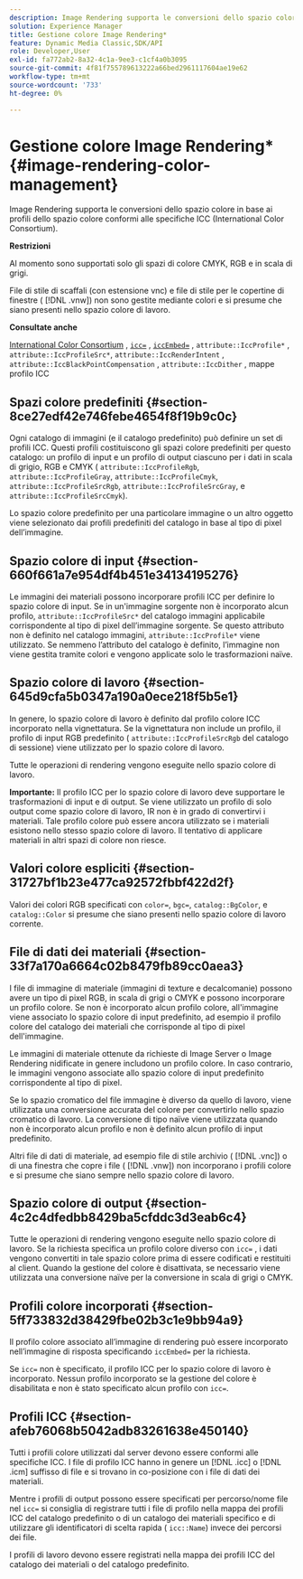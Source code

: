 ```yaml
---
description: Image Rendering supporta le conversioni dello spazio colore in base ai profili dello spazio colore conformi alle specifiche ICC (International Color Consortium).
solution: Experience Manager
title: Gestione colore Image Rendering*
feature: Dynamic Media Classic,SDK/API
role: Developer,User
exl-id: fa772ab2-8a32-4c1a-9ee3-c1cf4a0b3095
source-git-commit: 4f81f755789613222a66bed2961117604ae19e62
workflow-type: tm+mt
source-wordcount: '733'
ht-degree: 0%

---
```


# Gestione colore Image Rendering*{#image-rendering-color-management}

Image Rendering supporta le conversioni dello spazio colore in base ai profili dello spazio colore conformi alle specifiche ICC (International Color Consortium).

**Restrizioni**

Al momento sono supportati solo gli spazi di colore CMYK, RGB e in scala di grigi.

File di stile di scaffali (con estensione vnc) e file di stile per le copertine di finestre ( [!DNL .vnw]) non sono gestite mediante colori e si presume che siano presenti nello spazio colore di lavoro.

**Consultate anche**

[International Color Consortium](https://www.color.org/index.xalter) , [`icc=`](../../../../../ir-api/http-protocol/image-rendering-api-ref/c-ir-http-protocol-ref/c-ir-http-protocol-command-reference/r-ir-icc.md#reference-86a2fff3cef24982ad2063d977a16e06) , [`iccEmbed=`](../../../../../ir-api/http-protocol/image-rendering-api-ref/c-ir-http-protocol-ref/c-ir-http-protocol-command-reference/r-ir-iccembed.md#reference-47a433138c7c4b29b9b29871b2491a7f) , `attribute::IccProfile*` , `attribute::IccProfileSrc*`, `attribute::IccRenderIntent` , `attribute::IccBlackPointCompensation` , `attribute::IccDither` , mappe profilo ICC

## Spazi colore predefiniti {#section-8ce27edf42e746febe4654f8f19b9c0c}

Ogni catalogo di immagini (e il catalogo predefinito) può definire un set di profili ICC. Questi profili costituiscono gli spazi colore predefiniti per questo catalogo: un profilo di input e un profilo di output ciascuno per i dati in scala di grigio, RGB e CMYK ( `attribute::IccProfileRgb`, `attribute::IccProfileGray`, `attribute::IccProfileCmyk`, `attribute::IccProfileSrcRgb`, `attribute::IccProfileSrcGray`, e `attribute::IccProfileSrcCmyk`).

Lo spazio colore predefinito per una particolare immagine o un altro oggetto viene selezionato dai profili predefiniti del catalogo in base al tipo di pixel dell’immagine.

## Spazio colore di input {#section-660f661a7e954df4b451e34134195276}

Le immagini dei materiali possono incorporare profili ICC per definire lo spazio colore di input. Se in un&#39;immagine sorgente non è incorporato alcun profilo, `attribute::IccProfileSrc*` del catalogo immagini applicabile corrispondente al tipo di pixel dell’immagine sorgente. Se questo attributo non è definito nel catalogo immagini, `attribute::IccProfile*` viene utilizzato. Se nemmeno l’attributo del catalogo è definito, l’immagine non viene gestita tramite colori e vengono applicate solo le trasformazioni naïve.

## Spazio colore di lavoro {#section-645d9cfa5b0347a190a0ece218f5b5e1}

In genere, lo spazio colore di lavoro è definito dal profilo colore ICC incorporato nella vignettatura. Se la vignettatura non include un profilo, il profilo di input RGB predefinito ( `attribute::IccProfileSrcRgb` del catalogo di sessione) viene utilizzato per lo spazio colore di lavoro.

Tutte le operazioni di rendering vengono eseguite nello spazio colore di lavoro.

**Importante:** Il profilo ICC per lo spazio colore di lavoro deve supportare le trasformazioni di input e di output. Se viene utilizzato un profilo di solo output come spazio colore di lavoro, IR non è in grado di convertirvi i materiali. Tale profilo colore può essere ancora utilizzato se i materiali esistono nello stesso spazio colore di lavoro. Il tentativo di applicare materiali in altri spazi di colore non riesce.

## Valori colore espliciti {#section-31727bf1b23e477ca92572fbbf422d2f}

Valori dei colori RGB specificati con `color=`, `bgc=`, `catalog::BgColor`, e `catalog::Color` si presume che siano presenti nello spazio colore di lavoro corrente.

## File di dati dei materiali {#section-33f7a170a6664c02b8479fb89cc0aea3}

I file di immagine di materiale (immagini di texture e decalcomanie) possono avere un tipo di pixel RGB, in scala di grigi o CMYK e possono incorporare un profilo colore. Se non è incorporato alcun profilo colore, all&#39;immagine viene associato lo spazio colore di input predefinito, ad esempio il profilo colore del catalogo dei materiali che corrisponde al tipo di pixel dell&#39;immagine.

Le immagini di materiale ottenute da richieste di Image Server o Image Rendering nidificate in genere includono un profilo colore. In caso contrario, le immagini vengono associate allo spazio colore di input predefinito corrispondente al tipo di pixel.

Se lo spazio cromatico del file immagine è diverso da quello di lavoro, viene utilizzata una conversione accurata del colore per convertirlo nello spazio cromatico di lavoro. La conversione di tipo naïve viene utilizzata quando non è incorporato alcun profilo e non è definito alcun profilo di input predefinito.

Altri file di dati di materiale, ad esempio file di stile archivio ( [!DNL .vnc]) o di una finestra che copre i file ( [!DNL .vnw]) non incorporano i profili colore e si presume che siano sempre nello spazio colore di lavoro.

## Spazio colore di output {#section-4c2c4dfedbb8429ba5cfddc3d3eab6c4}

Tutte le operazioni di rendering vengono eseguite nello spazio colore di lavoro. Se la richiesta specifica un profilo colore diverso con `icc=` , i dati vengono convertiti in tale spazio colore prima di essere codificati e restituiti al client. Quando la gestione del colore è disattivata, se necessario viene utilizzata una conversione naïve per la conversione in scala di grigi o CMYK.

## Profili colore incorporati {#section-5ff733832d38429fbe02b3c1e9bb94a9}

Il profilo colore associato all’immagine di rendering può essere incorporato nell’immagine di risposta specificando `iccEmbed=` per la richiesta.

Se `icc=` non è specificato, il profilo ICC per lo spazio colore di lavoro è incorporato. Nessun profilo incorporato se la gestione del colore è disabilitata e non è stato specificato alcun profilo con `icc=`.

## Profili ICC {#section-afeb76068b5042adb83261638e450140}

Tutti i profili colore utilizzati dal server devono essere conformi alle specifiche ICC. I file di profilo ICC hanno in genere un [!DNL .icc] o [!DNL .icm] suffisso di file e si trovano in co-posizione con i file di dati dei materiali.

Mentre i profili di output possono essere specificati per percorso/nome file nel `icc=` si consiglia di registrare tutti i file di profilo nella mappa dei profili ICC del catalogo predefinito o di un catalogo dei materiali specifico e di utilizzare gli identificatori di scelta rapida ( `icc::Name`) invece dei percorsi dei file.

I profili di lavoro devono essere registrati nella mappa dei profili ICC del catalogo dei materiali o del catalogo predefinito.

